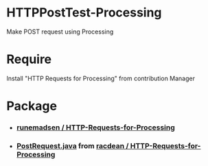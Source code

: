 # HTTPPostTest-Processing
Make POST request using Processing

# Require
Install "HTTP Requests for Processing" from contribution Manager

# Package
- ### [runemadsen / HTTP-Requests-for-Processing](https://github.com/runemadsen/HTTP-Requests-for-Processing)
- ### [PostRequest.java](https://github.com/acdean/HTTP-Requests-for-Processing/blob/master/src/http/requests/PostRequest.java) from [racdean / HTTP-Requests-for-Processing](https://github.com/acdean/HTTP-Requests-for-Processing)